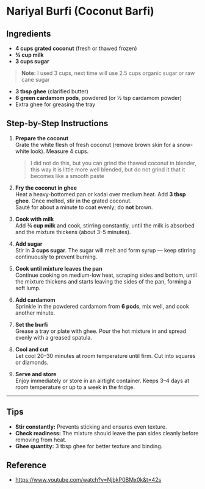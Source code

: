 # Nariyal Burfi (Coconut Barfi)

## Ingredients

* **4 cups grated coconut** (fresh or thawed frozen)
* **¾ cup milk**
* **3 cups sugar** 
 > **Note:** I used 3 cups, next time will use 2.5 cups organic sugar or raw cane sugar
* **3 tbsp ghee** (clarified butter)
* **6 green cardamom pods**, powdered (or ½ tsp cardamom powder)
* Extra ghee for greasing the tray


## Step-by-Step Instructions

1. **Prepare the coconut**  
   Grate the white flesh of fresh coconut (remove brown skin for a snow-white look). Measure 4 cups.
   > I did not do this, but you can grind the thawed coconut in blender, this way it is little more well blended, but 
   > do not grind it that it becomes like a smooth paste  

2. **Fry the coconut in ghee**  
   Heat a heavy-bottomed pan or kadai over medium heat. Add **3 tbsp ghee**. Once melted, stir in the grated coconut.  
   Sauté for about a minute to coat evenly; do **not** brown.

3. **Cook with milk**  
   Add **¾ cup milk** and cook, stirring constantly, until the milk is absorbed and the mixture thickens (about 3–5
   minutes).

4. **Add sugar**  
   Stir in **3 cups sugar**. The sugar will melt and form syrup — keep stirring continuously to prevent burning.

5. **Cook until mixture leaves the pan**  
   Continue cooking on medium-low heat, scraping sides and bottom, until the mixture thickens and starts leaving the
   sides of the pan, forming a soft lump.

6. **Add cardamom**  
   Sprinkle in the powdered cardamom from **6 pods**, mix well, and cook another minute.

7. **Set the burfi**  
   Grease a tray or plate with ghee. Pour the hot mixture in and spread evenly with a greased spatula.

8. **Cool and cut**  
   Let cool 20–30 minutes at room temperature until firm. Cut into squares or diamonds.

9. **Serve and store**  
   Enjoy immediately or store in an airtight container. Keeps 3–4 days at room temperature or up to a week in the
   fridge.

---

## Tips

* **Stir constantly:** Prevents sticking and ensures even texture.
* **Check readiness:** The mixture should leave the pan sides cleanly before removing from heat.
* **Ghee quantity:**  3 tbsp ghee for better texture and binding.

## Reference
- https://www.youtube.com/watch?v=NjbkP0BMx0k&t=42s